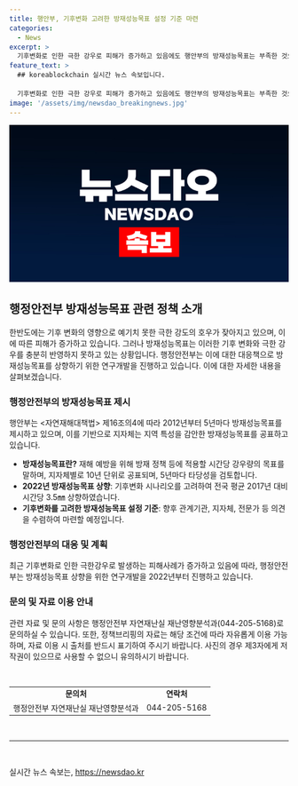 ```yaml
---
title: 행안부, 기후변화 고려한 방재성능목표 설정 기준 마련
categories:
  - News
excerpt: >
  기후변화로 인한 극한 강우로 피해가 증가하고 있음에도 행안부의 방재성능목표는 부족한 것으로 나타나, 이에 대한 비판이 제기되고 있다. 행안부는 기후변화를 고려하여 방재성능목표를 상향 조정 중이지만, 피해 증가에 따른 목표 상향에 대한 논의가 필요하며, 해당 내용에 대한 관계기관, 지자체, 전문가들의 의견을 수렴해야 할 것으로 보인다.
feature_text: >
  ## koreablockchain 실시간 뉴스 속보입니다.

  기후변화로 인한 극한 강우로 피해가 증가하고 있음에도 행안부의 방재성능목표는 부족한 것으로 나타나, 이에 대한 비판이 제기되고 있다. 행안부는 기후변화를 고려하여 방재성능목표를 상향 조정 중이지만, 피해 증가에 따른 목표 상향에 대한 논의가 필요하며, 해당 내용에 대한 관계기관, 지자체, 전문가들의 의견을 수렴해야 할 것으로 보인다.
image: '/assets/img/newsdao_breakingnews.jpg'
---
```


<p><img src="/assets/img/newsdao_breakingnews.jpg" alt="koreablockchain 속보" /></p>

<h2 data-ke-size="size26">행정안전부 방재성능목표 관련 정책 소개</h2>

<p data-ke-size="size16">한반도에는 기후 변화의 영향으로 예기치 못한 극한 강도의 호우가 잦아지고 있으며, 이에 따른 피해가 증가하고 있습니다. 그러나 방재성능목표는 이러한 기후 변화와 극한 강우를 충분히 반영하지 못하고 있는 상황입니다. 행정안전부는 이에 대한 대응책으로 방재성능목표를 상향하기 위한 연구개발을 진행하고 있습니다. 이에 대한 자세한 내용을 살펴보겠습니다.</p>

<h3>행정안전부의 방재성능목표 제시</h3>

<p data-ke-size="size16">행안부는 <자연재해대책법> 제16조의4에 따라 2012년부터 5년마다 방재성능목표를 제시하고 있으며, 이를 기반으로 지자체는 지역 특성을 감안한 방재성능목표를 공표하고 있습니다.</p>

<ul>
  <li><b>방재성능목표란?</b> 재해 예방을 위해 방재 정책 등에 적용할 시간당 강우량의 목표를 말하며, 지자체별로 10년 단위로 공표되며, 5년마다 타당성을 검토합니다.</li>
  <li><b>2022년 방재성능목표 상향</b>: 기후변화 시나리오를 고려하여 전국 평균 2017년 대비 시간당 3.5㎜ 상향하였습니다.</li>
  <li><b>기후변화를 고려한 방재성능목표 설정 기준</b>: 향후 관계기관, 지자체, 전문가 등 의견을 수렴하여 마련할 예정입니다.</li>
</ul>

<h3>행정안전부의 대응 및 계획</h3>

<p data-ke-size="size16">최근 기후변화로 인한 극한강우로 발생하는 피해사례가 증가하고 있음에 따라, 행정안전부는 방재성능목표 상향을 위한 연구개발을 2022년부터 진행하고 있습니다.</p>

<h3>문의 및 자료 이용 안내</h3>

<p data-ke-size="size16">관련 자료 및 문의 사항은 행정안전부 자연재난실 재난영향분석과(044-205-5168)로 문의하실 수 있습니다. 또한, 정책브리핑의 자료는 해당 조건에 따라 자유롭게 이용 가능하며, 자료 이용 시 출처를 반드시 표기하여 주시기 바랍니다. 사진의 경우 제3자에게 저작권이 있으므로 사용할 수 없으니 유의하시기 바랍니다.</p><p data-ke-size="size16">&nbsp;</p>

<table>
<tbody>
<tr>
<td style="text-align: center; height: 17px;"><b>문의처</b></td>
<td style="text-align: center; height: 17px;"><b>연락처</b></td>
</tr>
<tr>
<td style="text-align: center; height: 17px;">행정안전부 자연재난실 재난영향분석과</td>
<td style="text-align: center; height: 17px;">044-205-5168</td>
</tr>
</tbody>
</table>

<p data-ke-size="size16">&nbsp;</p>

<hr>

<p data-ke-size="size16">&nbsp;</p>
실시간 뉴스 속보는, <a href="https://newsdao.kr" rel="dofollow">https://newsdao.kr</a>


